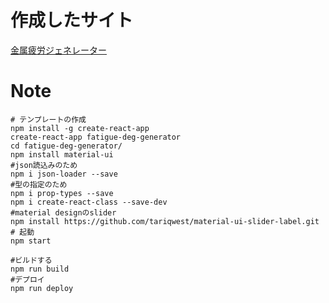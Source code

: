 # 作成したサイト  
[金属疲労ジェネレーター](https://marutama.github.io/fatigue-deg-generator/)

# Note
```:sh
# テンプレートの作成
npm install -g create-react-app
create-react-app fatigue-deg-generator
cd fatigue-deg-generator/
npm install material-ui
#json読込みのため
npm i json-loader --save
#型の指定のため
npm i prop-types --save
npm i create-react-class --save-dev
#material designのslider
npm install https://github.com/tariqwest/material-ui-slider-label.git
# 起動
npm start

#ビルドする
npm run build
#デプロイ
npm run deploy
```
